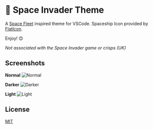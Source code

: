 # 👾 Space Invader Theme

A [Space Fleet](https://atom.io/themes/space-fleet-syntax) inspired theme for VSCode.
Spaceship Icon provided by [FlatIcon](https://www.flaticon.com/authors/freepik).

Enjoy! 😊

*Not associated with the Space Invader game or crisps (UK)*

## Screenshots

**Normal**
![Normal](https://github.com/samogorm/space-invader-theme-vscode/blob/master/images/screenshots/normal.png)

**Darker**
![Darker](https://github.com/samogorm/space-invader-theme-vscode/blob/master/images/screenshots/darker.png)

**Light**
![Light](https://github.com/samogorm/space-invader-theme-vscode/blob/master/images/screenshots/light.png)

## License
[MIT](https://opensource.org/licenses/MIT)
